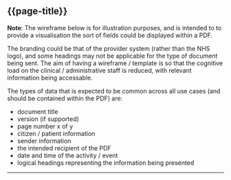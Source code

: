 ## {{page-title}}

<div class="nhsd-a-box nhsd-a-box--bg-light-blue nhsd-!t-margin-bottom-6 nhsd-t-body">
    <strong>Note</strong>: The wireframe below is for illustration purposes, and is intended to to provide a visualisation the sort of fields could be displayed within a PDF.
</div>

The branding could be that of the provider system (rather than the NHS logo), and some headings may not be applicable for the type of document being sent. The aim of having a wireframe / template is so that the cognitive load on the clinical / administrative staff is reduced, with relevant information being accessable.

The types of data that is expected to be common across all use cases (and should be contained within the PDF) are:

- document title
- version (if supported)
- page number x of y
- citizen / patient information
- sender information
- the intended recipient of the PDF
- date and time of the activity / event
- logical headings representing the information being presented

---